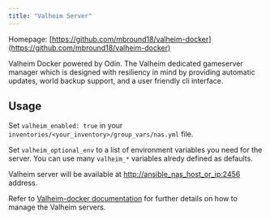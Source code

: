 ```yaml
---
title: "Valheim Server"
---
```


Homepage: [https://github.com/mbround18/valheim-docker](https://github.com/mbround18/valheim-docker)

Valheim Docker powered by Odin. The Valheim dedicated gameserver manager which is designed with resiliency in mind by providing automatic updates, world backup support, and a user friendly cli interface.

## Usage

Set `valheim_enabled: true` in your `inventories/<your_inventory>/group_vars/nas.yml` file.

Set `valheim_optional_env` to a list of environment variables you need for the server. You can use many `valheim_*` variables alredy defined as defaults.

Valheim server will be available at [http://ansible_nas_host_or_ip:2456](http://ansible_nas_host_or_ip:2456) address.

Refer to [Valheim-docker documentation](https://github.com/mbround18/valheim-docker) for further details on how to manage the Valheim servers.
